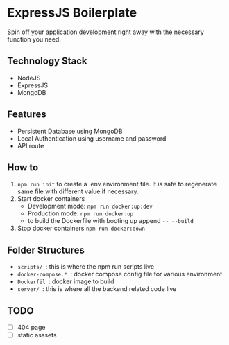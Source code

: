 # ExpressJS Boilerplate
Spin off your application development right away with the necessary function you need.

## Technology Stack
- NodeJS
- ExpressJS
- MongoDB

## Features
- Persistent Database using MongoDB
- Local Authentication using username and password
- API route

## How to
1. `npm run init` to create a .env environment file. It is safe to regenerate same file with different value if necessary.
2. Start docker containers
	- Development mode: `npm run docker:up:dev`
	- Production mode: `npm run docker:up`
	- to build the Dockerfile with booting up append `-- --build`
3. Stop docker containers `npm run docker:down`

## Folder Structures
* `scripts/ `: this is where the npm run scripts live 
* `docker-compose.* `: docker compose config file for various environment
* `Dockerfil `: docker image to build
* `server/ `: this is where all the backend related code live

## TODO
- [ ] 404 page
- [ ] static asssets
